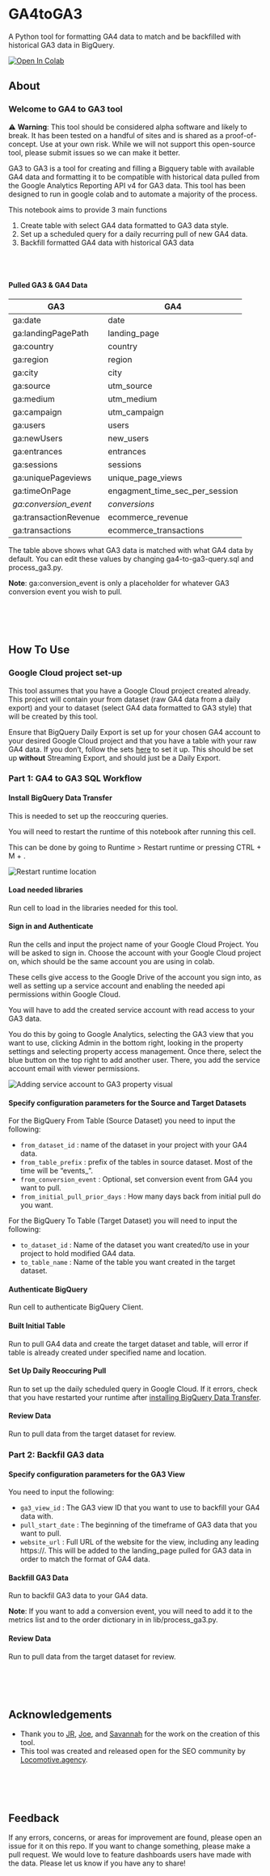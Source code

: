 # GA4toGA3
A Python tool for formatting GA4 data to match and be backfilled with historical GA3 data in BigQuery.

[![Open In Colab](https://colab.research.google.com/assets/colab-badge.svg)](https://colab.research.google.com/drive/1X7bWFcxsoe2WJ892vbbpsERNurv28k7S?usp=sharing)

## About

### Welcome to GA4 to GA3 tool

:warning: **Warning**: This tool should be considered alpha software and likely to break.  It has been tested on a handful of sites and is shared as a proof-of-concept.  Use at your own risk.  While we will not support this open-source tool, please submit issues so we can make it better.

GA3 to GA3 is a tool for creating and filling a Bigquery table with available GA4 data and formatting it to be compatible with historical data pulled from the Google Analytics Reporting API v4 for GA3 data. This tool has been designed to run in google colab and to automate a majority of the process.

This notebook aims to provide 3 main functions
1. Create table with select GA4 data formatted to GA3 data style.
2. Set up a scheduled query for a daily recurring pull of new GA4 data.
3. Backfill formatted GA4 data with historical GA3 data

<br/><br/>

#### Pulled GA3 & GA4 Data

| GA3                   | GA4                             | 
| ----------------------|---------------------------------|
| ga:date               | date                            | 
| ga:landingPagePath    | landing_page                    | 
| ga:country            | country                         |
| ga:region             | region                          |
| ga:city               | city                            |
| ga:source             | utm_source                      |
| ga:medium             | utm_medium                      |
| ga:campaign           | utm_campaign                    |
| ga:users              | users                           |
| ga:newUsers           | new_users                       |
| ga:entrances          | entrances                       |
| ga:sessions           | sessions                        |
| ga:uniquePageviews    | unique_page_views               |
| ga:timeOnPage         | engagment_time_sec_per_session  |
| *ga:conversion_event* | *conversions*                   |
| ga:transactionRevenue | ecommerce_revenue               |
| ga:transactions       | ecommerce_transactions          |

The table above shows what GA3 data is matched with what GA4 data by default. You can edit these values by changing ga4-to-ga3-query.sql and process_ga3.py. 

**Note**: ga:conversion_event is only a placeholder for whatever GA3 conversion event you wish to pull.

<br/><br/><br/>

## How To Use

### Google Cloud project set-up

This tool assumes that you have a Google Cloud project created already. This project will contain your from dataset (raw GA4 data from a daily export) and your to dataset (select GA4 data formatted to GA3 style) that will be created by this tool.

Ensure that BigQuery Daily Export is set up for your chosen GA4 account to your desired Google Cloud project and that you have a table with your raw GA4 data. If you don’t, follow the sets [here](https://support.google.com/analytics/answer/9358801?hl=en) to set it up. This should be set up **without** Streaming Export, and should just be a Daily Export.

### Part 1: GA4 to GA3 SQL Workflow

#### Install BigQuery Data Transfer
This is needed to set up the reoccuring queries. 

You will need to restart the runtime of this notebook after running this cell.

This can be done by going to Runtime > Restart runtime or pressing CTRL + M + .

![Restart runtime location](https://user-images.githubusercontent.com/89162068/171264419-eadd41e1-34ab-4896-99fe-b66f6eba9c8f.png)

#### Load needed libraries

Run cell to load in the libraries needed for this tool.

#### Sign in and Authenticate

Run the cells and input the project name of your Google Cloud Project. You will be asked to sign in. Choose the account with your Google Cloud project on, which should be the same account you are using in colab.

These cells give access to the Google Drive of the account you sign into, as well as setting up a service account and enabling the needed api permissions within Google Cloud. 

You will have to add the created service account with read access to your GA3 data.

You do this by going to Google Analytics, selecting the GA3 view that you want to use, clicking Admin in the bottom right, looking in the property settings and selecting property access management. Once there, select the blue button on the top right to add another user. There, you add the service account email with viewer permissions.

![Adding service account to GA3 property visual](https://user-images.githubusercontent.com/89162068/171265347-3b0dd2cf-b9ab-4f5b-a06f-caac99a9e170.png)

#### Specify configuration parameters for the Source and Target Datasets

For the BigQuery From Table (Source Dataset) you need to input the following:

* `from_dataset_id` : name of the dataset in your project with your GA4 data.
* `from_table_prefix` : prefix of the tables in source dataset. Most of the time will be “events_”.
* `from_conversion_event` : Optional, set conversion event from GA4 you want to pull.
* `from_initial_pull_prior_days` : How many days back from initial pull do you want.

For the BigQuery To Table (Target Dataset) you will need to input the following:
* `to_dataset_id` : Name of the dataset you want created/to use in your project to hold modified GA4 data.
* `to_table_name` : Name of the table you want created in the target dataset.

#### Authenticate BigQuery

Run cell to authenticate BigQuery Client.

#### Built Initial Table
Run to pull GA4 data and create the target dataset and table, will error if table is already created under specified name and location.

#### Set Up Daily Reoccuring Pull
Run to set up the daily scheduled query in Google Cloud. If it errors, check that you have restarted your runtime after [installing BigQuery Data Transfer](https://github.com/locomotive-agency/ga4toga3/edit/main/README.md#install-bigquery-data-transfer).

#### Review Data
Run to pull data from the target dataset for review.

### Part 2: Backfil GA3 data

#### Specify configuration parameters for the GA3 View

You need to input the following:

* `ga3_view_id` : The GA3 view ID that you want to use to backfill your GA4 data with.
* `pull_start_date` : The beginning of the timeframe of GA3 data that you want to pull.
* `website_url` : Full URL of the website for the view, including any leading https://. This will be added to the landing_page pulled for GA3 data in order to match the format of GA4 data.

#### Backfill GA3 Data
Run to backfil GA3 data to your GA4 data. 

**Note**: If you want to add a conversion event, you will need to add it to the metrics list and to the order dictionary in in lib/process_ga3.py.

#### Review Data
Run to pull data from the target dataset for review.

<br/><br/><br/>

## Acknowledgements
* Thank you to [JR](https://github.com/jroakes), [Joe](https://github.com/joejoinerr), and [Savannah](https://github.com/SavannahCasto) for the work on the creation of this tool.
* This tool was created and released open for the SEO community by [Locomotive.agency](https://locomotive.agency/).

<br/><br/><br/>

## Feedback
If any errors, concerns, or areas for improvement are found, please open an issue for it on this repo.
If you want to change something, please make a pull request.
We would love to feature dashboards users have made with the data.  Please let us know if you have any to share!
